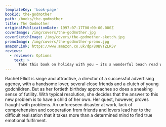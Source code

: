 ```yaml
---
templateKey: 'book-page'
bookId: the-godmother
path: /books/the-godmother
title: The Godmother
originalPublicationDate: 1997-07-17T00:00:00.000Z
coverImage: /img/covers/the-godmother.jpg
coverSketchImage: /img/covers/the-godmother-sketch.jpg
promoImage: /img/covers/the-godmother-promo.jpg
amazonLink: https://www.amazon.co.uk/dp/B0BVTZLR5V
reviews:
  - reviewer: Options
    text: >
      Take this book on holiday with you – its a wonderful beach read with a happy, if rather unexpected, ending.
---
```


Rachel Elliot is singe and attractive, a director of a successful advertising agency, with a handsome lover, several close friends and a clutch of young godchildren. But as her fortieth birthday approaches so does a sneaking sense of futility. With typical resolution, she decides that the answer to this new problem is to have a child of her own. Her quest, however, proves fraught with problems. An unforeseen disaster at work, lack of comprehension and cooperation from friends and lovers lead her to the difficult realisation that it takes more than a determined mind to find true emotional fulfilment.
